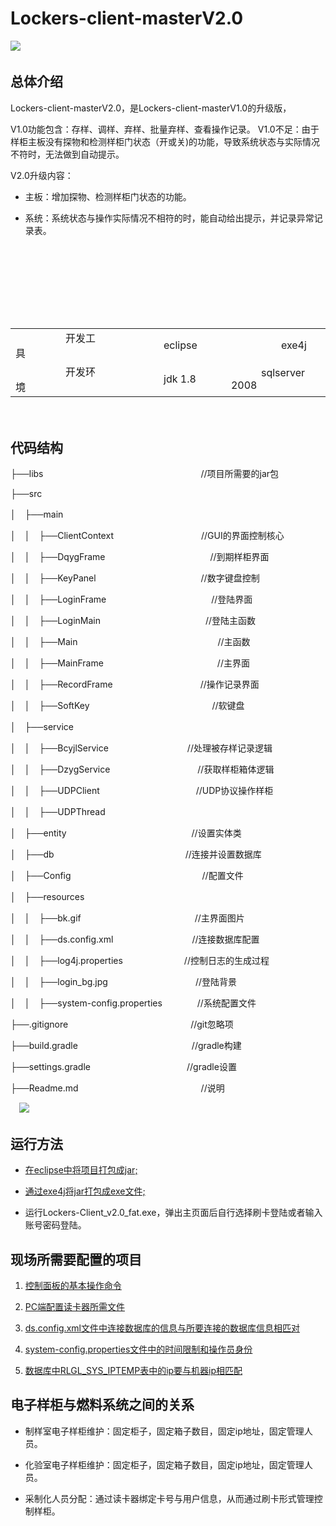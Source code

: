 # Lockers-client-masterV2.0

   ![](https://i.imgur.com/bvEYtvX.gif)　　
       
## 总体介绍
 Lockers-client-masterV2.0，是Lockers-client-masterV1.0的升级版，
 
 V1.0功能包含：存样、调样、弃样、批量弃样、查看操作记录。
 V1.0不足：由于样柜主板没有探物和检测样柜门状态（开或关)的功能，导致系统状态与实际情况不符时，无法做到自动提示。
 
 V2.0升级内容：

- 主板：增加探物、检测样柜门状态的功能。



- 系统：系统状态与操作实际情况不相符的时，能自动给出提示，并记录异常记录表。

　
　　



　
---
　　
<table>
  <tr>
      <td>　　　　　开发工具　　　　</td>
      <td>　　　　　eclipse　　　　　</td>
      <td>　　　　　exe4j　　　　</td>
  </tr>
  <tr>
      <td>　　　　　开发环境　　　</td>
      <td>　　　　　jdk 1.8　　　</td>
      <td>　　　sqlserver 2008　</td>
  </tr>
</table>



　　　　
　　
　　　　　
　　　

## 代码结构  　　


├──libs　　　　　　　　　　　　　　　　　　//项目所需要的jar包

├──src

│　├──main

│　│　├──ClientContext　　　　　　　　　　//GUI的界面控制核心

│　│　├──DqygFrame　　　　　　　　　　　　//到期样柜界面

│　│　├──KeyPanel　　　　　　　　　　　　//数字键盘控制

│　│　├──LoginFrame　　　　　　　　　　　　//登陆界面

│　│　├──LoginMain　　　　　　　　　　　　//登陆主函数

│　│　├──Main　　　　　　　　　　　　　　　　//主函数

│　│　├──MainFrame　　　　　　　　　　　　　//主界面

│　│　├──RecordFrame　　　　　　　　　　//操作记录界面

│　│　├──SoftKey　　　　　　　　　　　　　　//软键盘

│　├──service

│　│　├──BcyjlService　　　　　　　　　//处理被存样记录逻辑

│　│　├──DzygService　　　　　　　　　　//获取样柜箱体逻辑

│　│　├──UDPClient　　　　　　　　　　　//UDP协议操作样柜

│　│　├──UDPThread　　　　　　　　　　

│　├──entity 　　　　　　　　　　　　　　//设置实体类

│　├──db　　　　　　　　　　　　　　　//连接并设置数据库

│　├──Config　　　　　　　　　　　　　　　//配置文件

│　├──resources

│　│　├──bk.gif　　　　　　　　　　　　　//主界面图片

│　│　├──ds.config.xml　　　　　　　　　//连接数据库配置

│　│　├──log4j.properties　　　　　　　//控制日志的生成过程

│　│　├──login_bg.jpg　　　　　　　　　　//登陆背景

│　│　├──system-config.properties　　　　//系统配置文件

├──.gitignore　　　　　　　　　　　　　　//git忽略项

├──build.gradle　　　　　　　　　　　　　//gradle构建

├──settings.gradle　　　　　　　　　　　//gradle设置

├──Readme.md　　　　　　　　　　　　　　//说明

　![](https://i.imgur.com/82Aq0Ez.png)　　　　　　　　　　　　　　　　　　　　　　　　　　　　　　　　　　　　　　　　　　　　　　　　　　　　　　　　　　　　　　　　　　　　　　　　　　　　　　　　　　　　　
　
## 运行方法
  

- [在eclipse中将项目打包成jar;](./jar.md)

- [通过exe4j将jar打包成exe文件;](./exe.md)

- 运行Lockers-Client_v2.0_fat.exe，弹出主页面后自行选择刷卡登陆或者输入账号密码登陆。

## 现场所需要配置的项目

1. [控制面板的基本操作命令](./rule.md)　　

2. [PC端配置读卡器所需文件](./xml.md) 
 
3. [ds.config.xml文件中连接数据库的信息与所要连接的数据库信息相匹对](./dsconfig.md)  

4. [system-config.properties文件中的时间限制和操作员身份](./sysconfig.md)

5. [数据库中RLGL_SYS_IPTEMP表中的ip要与机器ip相匹配](./ip.md)

## 电子样柜与燃料系统之间的关系

- 制样室电子样柜维护：固定柜子，固定箱子数目，固定ip地址，固定管理人员。

- 化验室电子样柜维护：固定柜子，固定箱子数目，固定ip地址，固定管理人员。

- 采制化人员分配：通过读卡器绑定卡号与用户信息，从而通过刷卡形式管理控制样柜。









 



